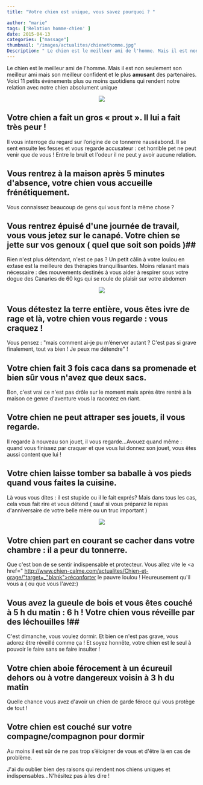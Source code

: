 ```yaml
---
title: "Votre chien est unique, vous savez pourquoi ? "

author: "marie"
tags: ['Relation homme-chien' ]
date: 2015-04-13
categories: ["massage"]
thumbnail: "/images/actualites/chienethomme.jpg"
Description: " Le chien est le meilleur ami de l'homme. Mais il est non seulement son meilleur ami mais son meilleur confident et le plus amusant des partenaires. Voici 11 petits événements plus ou moins quotidiens qui rendent notre relation avec notre chien absolument unique"
---
```



Le chien est le meilleur ami de l'homme. Mais il est non seulement son meilleur ami mais son meilleur confident et le plus <b>amusant</b> des partenaires. Voici 11 petits événements plus ou moins quotidiens qui rendent notre relation avec notre chien absolument unique

<p align="center">
    <img src= "/images/actualites/chienethomme.jpg">

</p>



## Votre chien a fait un gros « prout ». Il lui a fait très peur ! ##

Il vous interroge du regard sur l’origine de ce tonnerre nauséabond. Il se sent ensuite les fesses et vous regarde accusateur : cet horrible pet ne peut venir que de vous ! Entre le bruit et l'odeur il ne peut y avoir aucune relation.



## Vous rentrez à la maison après 5 minutes d'absence, votre chien vous accueille frénétiquement. ##
Vous connaissez beaucoup de gens qui vous font la même chose ?


## Vous rentrez épuisé d'une journée de travail, vous vous jetez sur le canapé. Votre chien se jette sur vos genoux ( quel que soit son poids )##
Rien n'est plus détendant, n'est ce pas ? Un petit câlin à votre loulou en extase est la meilleure des thérapies tranquillisantes. Moins relaxant mais nécessaire : des mouvements destinés à vous aider à respirer sous votre dogue des Canaries de 60 kgs qui se roule de plaisir sur votre abdomen


<p align="center"><img src="/images/actualites/chiencalin.jpg">

</p>

## Vous détestez la terre entière, vous êtes ivre de rage et là, votre chien vous regarde : vous craquez ! ##
Vous pensez : "mais comment ai-je pu m’énerver autant ? C'est pas si grave finalement, tout va bien ! Je peux me détendre" !

## Votre chien fait 3 fois caca dans sa promenade et bien sûr vous n'avez que deux sacs. ##
Bon, c'est vrai ce n'est pas drôle sur le moment mais après être rentré à la maison ce genre d'aventure vous la racontez en riant.

## Votre chien ne peut attraper ses jouets, il vous regarde. ##
Il regarde à nouveau son jouet, il vous regarde...Avouez quand même : quand vous finissez par craquer et que vous lui donnez son jouet, vous êtes aussi content que lui !

## Votre chien laisse tomber sa baballe à vos pieds quand vous faites la cuisine. ##
Là vous vous dites : il est stupide ou il le fait exprés? Mais dans tous les cas, cela vous fait rire et vous détend  ( sauf si vous préparez le repas d'anniversaire de votre belle mère ou un truc important )

<p align="center">
<img src="/images/actualites/chienballe.jpg">
</p>

## Votre chien part en courant se cacher dans votre chambre : il a peur du tonnerre. ##
Que c'est bon de se sentir indispensable et protecteur. Vous allez vite le <a href=" http://www.chien-calme.com/actualites/Chien-et-orage/"target=_"blank">réconforter le pauvre loulou</a> ! Heureusement qu'il vous a ( ou que vous l'avez:)

## Vous avez la gueule de bois et vous êtes couché à 5 h du matin : 6 h ! Votre chien vous réveille par des léchouilles !##
C'est dimanche, vous voulez dormir. Et bien ce n'est pas grave, vous adorez être réveillé comme ça ! Et soyez honnête, votre chien est le seul à pouvoir le faire sans se faire insulter !

## Votre chien aboie férocement à un écureuil dehors ou à votre dangereux voisin à 3 h du matin ##
Quelle chance vous avez d'avoir un chien de garde féroce qui vous protège de tout !

## Votre chien est couché sur votre compagne/compagnon pour dormir ##
Au moins il est sûr de ne pas trop s’éloigner de vous et d'être là en cas de problème.


J'ai du oublier bien des raisons qui rendent nos chiens uniques et indispensables...N'hésitez pas à les dire !


